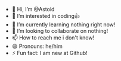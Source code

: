 - 👋 Hi, I’m @Astoid
- 👀 I’m interested in coding👍
- 🌱 I’m currently learning nothing right now!
- 💞️ I’m looking to collaborate on nothing!
- 📫 How to reach me i don't know!
- 😄 Pronouns: he/him
- ⚡ Fun fact: I am new at Github!

<!---
Astoid/Astoid is a ✨ special ✨ repository because its `README.md` (this file) appears on your GitHub profile.
You can click the Preview link to take a look at your changes.
--->
